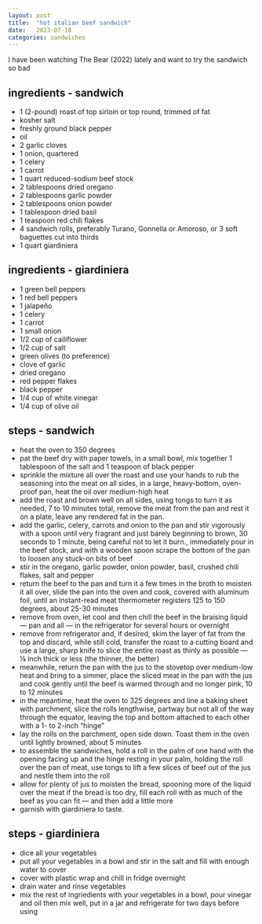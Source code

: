 ```yaml
---
layout: post
title:  "hot italian beef sandwich"
date:   2023-07-18
categories: sandwiches
---
```


I have been watching The Bear (2022) lately and want to try the sandwich so bad

## ingredients - sandwich

- 1 (2-pound) roast of top sirloin or top round, trimmed of fat
- kosher salt
- freshly ground black pepper
- oil
- 2 garlic cloves
- 1 onion, quartered
- 1 celery
- 1 carrot
- 1 quart reduced-sodium beef stock
- 2 tablespoons dried oregano
- 2 tablespoons garlic powder
- 2 tablespoons onion powder
- 1 tablespoon dried basil
- 1 teaspoon red chili flakes
- 4 sandwich rolls, preferably Turano, Gonnella or Amoroso, or 3 soft baguettes cut into thirds
- 1 quart giardiniera

## ingredients - giardiniera

- 1 green bell peppers
- 1 red bell peppers
- 1 jalapeño 
- 1 celery
- 1 carrot
- 1 small onion
- 1/2 cup of cailiflower
- 1/2 cup of salt
- green olives (to preference)
- clove of garlic
- dried oregano
- red pepper flakes
- black pepper
- 1/4 cup of white vinegar
- 1/4 cup of olive oil

## steps -  sandwich

- heat the oven to 350 degrees
- pat the beef dry with paper towels, in a small bowl, mix together 1 tablespoon of the salt and 1 teaspoon of black pepper
- sprinkle the mixture all over the roast and use your hands to rub the seasoning into the meat on all sides,
in a large, heavy-bottom, oven-proof pan, heat the oil over medium-high heat
- add the roast and brown well on all sides, using tongs to turn it as needed, 7 to 10 minutes total, remove the meat from the pan and rest it on a plate, leave any rendered fat in the pan.
- add the garlic, celery, carrots and onion to the pan and stir vigorously with a spoon until very fragrant and just barely beginning to brown, 30 seconds to 1 minute, being careful not to let it burn., immediately pour in the beef stock, and with a wooden spoon scrape the bottom of the pan to loosen any stuck-on bits of beef
- stir in the oregano, garlic powder, onion powder, basil, crushed chili flakes, salt and pepper
- return the beef to the pan and turn it a few times in the broth to moisten it all over, slide the pan into the oven and cook, covered with aluminum foil, until an instant-read meat thermometer registers 125 to 150 degrees, about 25-30 minutes
- remove from oven, let cool and then chill the beef in the braising liquid — pan and all — in the refrigerator for several hours or overnight
- remove from refrigerator and, if desired, skim the layer of fat from the top and discard, while still cold, transfer the roast to a cutting board and use a large, sharp knife to slice the entire roast as thinly as possible — ⅛ inch thick or less (the thinner, the better)
- meanwhile, return the pan with the jus to the stovetop over medium-low heat and bring to a simmer, place the sliced meat in the pan with the jus and cook gently until the beef is warmed through and no longer pink, 10 to 12 minutes
- in the meantime, heat the oven to 325 degrees and line a baking sheet with parchment, slice the rolls lengthwise, partway but not all of the way through the equator, leaving the top and bottom attached to each other with a 1- to 2-inch “hinge” 
- lay the rolls on the parchment, open side down. Toast them in the oven until lightly browned, about 5 minutes
- to assemble the sandwiches, hold a roll in the palm of one hand with the opening facing up and the hinge resting in your palm, holding the roll over the pan of meat, use tongs to lift a few slices of beef out of the jus and nestle them into the roll
- allow for plenty of jus to moisten the bread, spooning more of the liquid over the meat if the bread is too dry, fill each roll with as much of the beef as you can fit — and then add a little more
- garnish with giardiniera to taste.

## steps -  giardiniera

- dice all your vegetables
- put all your vegetables in a bowl and stir in the salt and fill with enough water to cover
- cover with plastic wrap and chill in fridge overnight
- drain water and rinse vegetables
- mix the rest of ingriedients with your vegetables in a bowl, pour vinegar and oil then mix well, put in a jar and refrigerate for two days before using